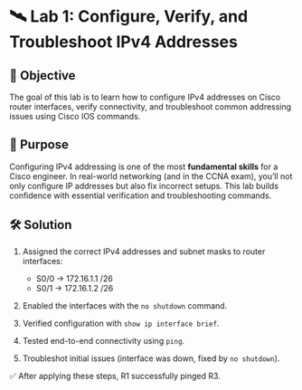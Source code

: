 # 🛰️ Lab 1: Configure, Verify, and Troubleshoot IPv4 Addresses  

## 🎯 Objective  

The goal of this lab is to learn how to configure IPv4 addresses on Cisco router interfaces, verify connectivity, and troubleshoot common addressing issues using Cisco IOS commands.  

## 📘 Purpose  

Configuring IPv4 addressing is one of the most **fundamental skills** for a Cisco engineer. In real-world networking (and in the CCNA exam), you’ll not only configure IP addresses but also fix incorrect setups. This lab builds confidence with essential verification and troubleshooting commands.  

## 🛠️ Solution  

1. Assigned the correct IPv4 addresses and subnet masks to router interfaces:  
   - S0/0 → 172.16.1.1 /26  
   - S0/1 → 172.16.1.2 /26  

2. Enabled the interfaces with the `no shutdown` command.  


3. Verified configuration with `show ip interface brief`.  

4. Tested end-to-end connectivity using `ping`.  

5. Troubleshot initial issues (interface was down, fixed by `no shutdown`).  

✅ After applying these steps, R1 successfully pinged R3.  




